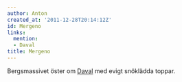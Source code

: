 ```yaml
---
author: Anton
created_at: '2011-12-28T20:14:12Z'
id: Mergeno
links:
  mention:
  - Daval
title: Mergeno
---
```


Bergsmassivet öster om [Daval] med evigt snöklädda toppar.

  [Daval]: Daval
